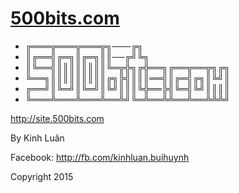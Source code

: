 # [500bits.com](http://500bits.com/)

* ╔═══╦═══╦═══╦╗───╔╗
* ║╔══╣╔═╗║╔═╗║║──╔╝╚╗
* ║╚══╣║║║║║║║║╚═╦╬╗╔╬══╗╔══╦══╦╗╔╗
* ╚══╗║║║║║║║║║╔╗╠╣║║║══╣║╔═╣╔╗║╚╝║
* ╔══╝║╚═╝║╚═╝║╚╝║║║╚╬══╠╣╚═╣╚╝║║║║
* ╚═══╩═══╩═══╩══╩╝╚═╩══╩╩══╩══╩╩╩╝

http://site.500bits.com

By Kinh Luân

Facebook: http://fb.com/kinhluan.buihuynh

Copyright 2015